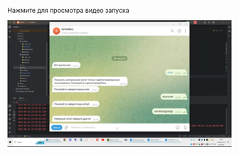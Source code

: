 Нажмите для просмотра видео запуска

[![Видео запуска](https://github.com/RD7608/MyBot/blob/master/Bot_6/Demo_Bot_6.jpg)](https://disk.yandex.ru/i/8Lu7o4yL_rSCiw)
